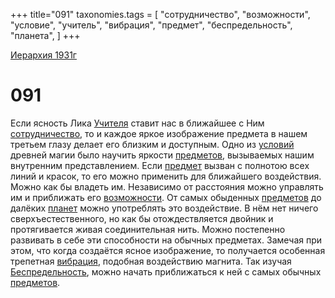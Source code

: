 +++
title="091"
taxonomies.tags = [
"сотрудничество",
"возможности",
"условие",
"учитель",
"вибрация",
"предмет",
"беспредельность",
"планета",
]
+++

[Иерархия 1931г](/agni/19312)

# 091
Если ясность Лика [Учителя](/tags/учитель) ставит нас в ближайшее с Ним [сотрудничество](/tags/сотрудничество), то и каждое яркое изображение предмета в нашем третьем глазу делает его близким и доступным. Одно из [условий](/tags/условие) древней магии было научить яркости [предметов](/tags/предмет), вызываемых нашим внутренним представлением. Если [предмет](/tags/предмет) вызван с полнотою всех линий и красок, то его можно применить для ближайшего воздействия. Можно как бы владеть им. Независимо от расстояния можно управлять им и приближать его [возможности](/tags/возможности). От самых обыденных [предметов](/tags/предмет) до далёких [планет](/tags/планета) можно употреблять это воздействие. В нём нет ничего сверхъестественного, но как бы отождествляется двойник и протягивается живая соединительная нить. Можно постепенно развивать в себе эти способности на обычных предметах. Замечая при этом, что когда создаётся ясное изображение, то получается особенная трепетная [вибрация](/tags/вибрация), подобная воздействию магнита. Так изучая [Беспредельность](/tags/беспредельность), можно начать приближаться к ней с самых обычных [предметов](/tags/предмет).   

